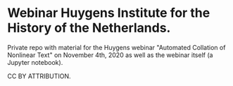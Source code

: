 # Webinar Huygens Institute for the History of the Netherlands.
Private repo with material for the Huygens webinar "Automated Collation of Nonlinear Text" on November 4th, 2020 as well as the webinar itself (a Jupyter notebook). 

CC BY ATTRIBUTION.
